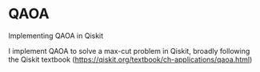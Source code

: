 # QAOA
Implementing QAOA in Qiskit

I implement QAOA to solve a max-cut problem in Qiskit, broadly following the Qiskit textbook (https://qiskit.org/textbook/ch-applications/qaoa.html)
